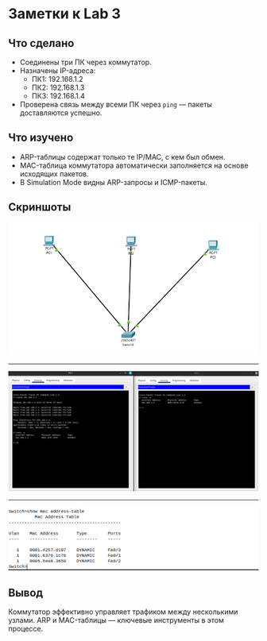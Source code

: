 # Заметки к Lab 3

## Что сделано

- Соединены три ПК через коммутатор.
- Назначены IP-адреса:
  - ПК1: 192.168.1.2
  - ПК2: 192.168.1.3
  - ПК3: 192.168.1.4
- Проверена связь между всеми ПК через `ping` — пакеты доставляются успешно.

## Что изучено

- ARP-таблицы содержат только те IP/MAC, с кем был обмен.
- MAC-таблица коммутатора автоматически заполняется на основе исходящих пакетов.
- В Simulation Mode видны ARP-запросы и ICMP-пакеты.

## Скриншоты

![Топология](images/topology.png)

---

![Ping](images/ping_arp.png)

---
  
![MAC-таблица](images/mac_table.png)

## Вывод

Коммутатор эффективно управляет трафиком между несколькими узлами. ARP и MAC-таблицы — ключевые инструменты в этом процессе.

